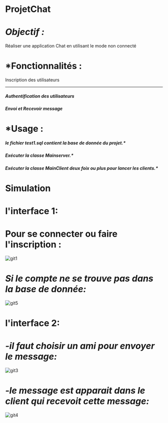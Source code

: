 # ProjetChat
# *****Objectif :***** 
Réaliser une application Chat en utilisant le mode non connecté 
# *****Fonctionnalités :****
 Inscription des utilisateurs
 ***
##### Authentification des utilisateurs
##### Envoi et Recevoir message
# *****Usage :****
##### le fichier test1.sql contient la base de donnée du projet.*
##### Exécuter la classe Mainserver.*
##### Exécuter la classe MainClient deux foix ou plus pour lancer les clients.*
# ****Simulation****
# **l'interface 1:**
  
# Pour se connecter ou faire l'inscription :

![git1](https://user-images.githubusercontent.com/108548578/212135762-a645ca54-cf69-4a4d-812d-c3b3c43f0998.PNG)
# *Si le compte ne se trouve pas dans la base de donnée:*
![git5](https://user-images.githubusercontent.com/108548578/212140458-257254ba-d678-40a5-a29e-0d62cb1bfc99.PNG)


# **l'interface 2:**

# *-il faut choisir un ami pour envoyer le message:*

![git3](https://user-images.githubusercontent.com/108548578/212137487-0d02c6cd-8a22-4f80-9699-6419362c627d.PNG)

# *-le message est apparait dans le client qui recevoit cette message:*

![git4](https://user-images.githubusercontent.com/108548578/212138060-94b2e8ba-b17e-43db-97da-88d1aa145585.PNG)


 
